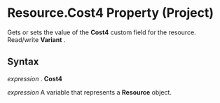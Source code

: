 
# Resource.Cost4 Property (Project)

Gets or sets the value of the  **Cost4** custom field for the resource. Read/write **Variant** .


## Syntax

 _expression_ . **Cost4**

 _expression_ A variable that represents a **Resource** object.


